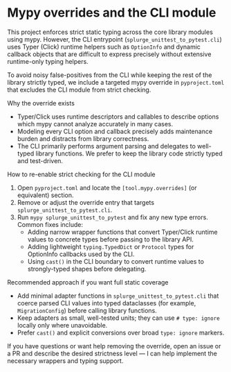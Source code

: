 # Mypy overrides and the CLI module

This project enforces strict static typing across the core library modules using mypy. However, the CLI entrypoint (`splurge_unittest_to_pytest.cli`) uses Typer (Click) runtime helpers such as `OptionInfo` and dynamic callback objects that are difficult to express precisely without extensive runtime-only typing helpers.

To avoid noisy false-positives from the CLI while keeping the rest of the library strictly typed, we include a targeted mypy override in `pyproject.toml` that excludes the CLI module from strict checking.

Why the override exists
- Typer/Click uses runtime descriptors and callables to describe options which mypy cannot analyze accurately in many cases.
- Modeling every CLI option and callback precisely adds maintenance burden and distracts from library correctness.
- The CLI primarily performs argument parsing and delegates to well-typed library functions. We prefer to keep the library code strictly typed and test-driven.

How to re-enable strict checking for the CLI module
1. Open `pyproject.toml` and locate the `[tool.mypy.overrides]` (or equivalent) section.
2. Remove or adjust the override entry that targets `splurge_unittest_to_pytest.cli`.
3. Run `mypy splurge_unittest_to_pytest` and fix any new type errors. Common fixes include:
   - Adding narrow wrapper functions that convert Typer/Click runtime values to concrete types before passing to the library API.
   - Adding lightweight `typing.TypedDict` or `Protocol` types for OptionInfo callbacks used by the CLI.
   - Using `cast()` in the CLI boundary to convert runtime values to strongly-typed shapes before delegating.

Recommended approach if you want full static coverage
- Add minimal adapter functions in `splurge_unittest_to_pytest.cli` that coerce parsed CLI values into typed dataclasses (for example, `MigrationConfig`) before calling library functions.
- Keep adapters as small, well-tested units; they can use `# type: ignore` locally only where unavoidable.
- Prefer `cast()` and explicit conversions over broad `type: ignore` markers.

If you have questions or want help removing the override, open an issue or a PR and describe the desired strictness level — I can help implement the necessary wrappers and typing support.
